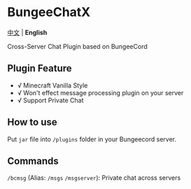 # BungeeChatX

[中文](https://github.com/HJFunnyMinecraft/BungeeChat/blob/main/README.md) | **English**

Cross-Server Chat Plugin based on BungeeCord

## Plugin Feature

- √ Minecraft Vanilla Style
- √ Won't effect message processing plugin on your server
- √ Support Private Chat

## How to use

Put `jar` file into `/plugins` folder in your Bungeecord server.

## Commands

`/bcmsg` (Alias: `/msgs` `/msgserver`): Private chat across servers
